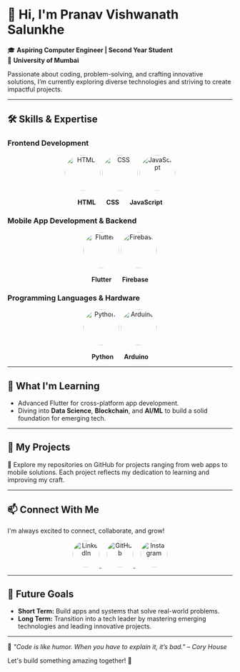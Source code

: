 # 👋 Hi, I'm **Pranav Vishwanath Salunkhe**

🎓 **Aspiring Computer Engineer | Second Year Student**  
📍 **University of Mumbai**  

Passionate about coding, problem-solving, and crafting innovative solutions, I’m currently exploring diverse technologies and striving to create impactful projects.  

---

## 🛠️ **Skills & Expertise**

### **Frontend Development**  
<p align="center">
  <img src="https://cdn.jsdelivr.net/gh/devicons/devicon/icons/html5/html5-original.svg" alt="HTML" width="80" height="80" style="border-radius:50%;">  
  <img src="https://cdn.jsdelivr.net/gh/devicons/devicon/icons/css3/css3-original.svg" alt="CSS" width="80" height="80" style="border-radius:50%;">  
  <img src="https://cdn.jsdelivr.net/gh/devicons/devicon/icons/javascript/javascript-original.svg" alt="JavaScript" width="80" height="80" style="border-radius:50%;">  
</p>
<p align="center">
  <b>HTML</b> &nbsp;&nbsp;&nbsp;&nbsp; <b>CSS</b> &nbsp;&nbsp;&nbsp;&nbsp; <b>JavaScript</b>
</p>

### **Mobile App Development & Backend**  
<p align="center">
  <img src="https://cdn.jsdelivr.net/gh/devicons/devicon/icons/flutter/flutter-original.svg" alt="Flutter" width="80" height="80" style="border-radius:50%;">
  <img src="https://firebase.google.com/downloads/brand-guidelines/PNG/logo-vertical.png" alt="Firebase" width="80" height="80" style="border-radius:50%;">
</p>
<p align="center">
  <b>Flutter</b> &nbsp;&nbsp;&nbsp;&nbsp; <b>Firebase</b>
</p>

### **Programming Languages & Hardware**  
<p align="center">
  <img src="https://cdn.jsdelivr.net/gh/devicons/devicon/icons/python/python-original.svg" alt="Python" width="80" height="80" style="border-radius:50%;">
  <img src="https://cdn.jsdelivr.net/gh/devicons/devicon/icons/arduino/arduino-original.svg" alt="Arduino" width="80" height="80" style="border-radius:50%;">
</p>
<p align="center">
  <b>Python</b> &nbsp;&nbsp;&nbsp;&nbsp; <b>Arduino</b>
</p>

---

## 🌱 **What I'm Learning**  
- Advanced Flutter for cross-platform app development.  
- Diving into **Data Science**, **Blockchain**, and **AI/ML** to build a solid foundation for emerging tech.  

---

## 🧩 **My Projects**
🚀 Explore my repositories on GitHub for projects ranging from web apps to mobile solutions. Each project reflects my dedication to learning and improving my craft.  

---

## 📫 **Connect With Me**  
I'm always excited to connect, collaborate, and grow!  

<p align="center">
  <a href="https://www.linkedin.com/in/pranavsalunkhe9/" target="_blank">
    <img src="https://cdn.jsdelivr.net/gh/devicons/devicon/icons/linkedin/linkedin-original.svg" alt="LinkedIn" width="60" height="60" style="border-radius:50%;">
  </a>
  &nbsp;&nbsp;
  <a href="https://github.com/pranavchamps/pranavchamps" target="_blank">
    <img src="https://upload.wikimedia.org/wikipedia/commons/9/91/Octicons-mark-github.svg" alt="GitHub" width="60" height="60" style="border-radius:50%;">
  </a>
  &nbsp;&nbsp;
  <a href="https://www.instagram.com/pranav.salunkhee/" target="_blank">
    <img src="https://upload.wikimedia.org/wikipedia/commons/a/a5/Instagram_icon.png" alt="Instagram" width="60" height="60" style="border-radius:50%;">
  </a>
</p>

---

## 🎯 **Future Goals**  
- **Short Term:** Build apps and systems that solve real-world problems.  
- **Long Term:** Transition into a tech leader by mastering emerging technologies and leading innovative projects.  

---

🌟 *"Code is like humor. When you have to explain it, it’s bad." – Cory House*  

Let's build something amazing together! 🚀
